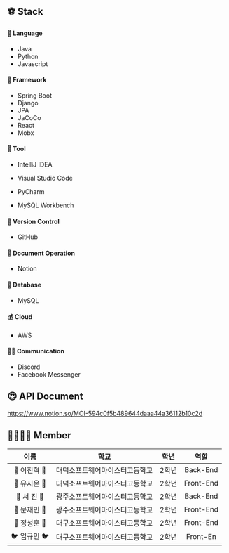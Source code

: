## ⚽ Stack

#### 🎨 Language

-   Java
-   Python
-   Javascript

#### 🧵 Framework

-   Spring Boot
-   Django
-   JPA
-   JaCoCo
-   React
-   Mobx

#### 🛒 Tool

-   IntelliJ IDEA
-   Visual Studio Code

-   PyCharm
-   MySQL Workbench

#### 🧶 Version Control

-   GitHub

#### 🎁 Document Operation

-   Notion

#### 📙 Database

-   MySQL

#### 💰 Cloud

-   AWS

#### 🙆‍♀️ Communication

-   Discord
-   Facebook Messenger



## 😍 API Document

https://www.notion.so/MOI-594c0f5b489644daaa44a36112b10c2d



## 👨‍👨‍👦‍👦 Member

|     이름     |              학교              | 학년  |   역할    |
| :----------: | :----------------------------: | :---: | :-------: |
|  🐳 이진혁 🐳  | 대덕소프트웨어마이스터고등학교 | 2학년 | Back-End  |
|  🦀 유시온 🦀  | 대덕소프트웨어마이스터고등학교 | 2학년 | Front-End |
| 🐍 서    진 🐍 | 광주소프트웨어마이스터고등학교 | 2학년 | Back-End  |
|  🦖 문재민 🦖  | 광주소프트웨어마이스터고등학교 | 2학년 | Front-End |
|  🐓 정성훈 🐓  | 대구소프트웨어마이스터고등학교 | 2학년 | Front-End |
|  🐦 임규민 🐦  | 대구소프트웨어마이스터고등학교 | 2학년 | Front-En  |